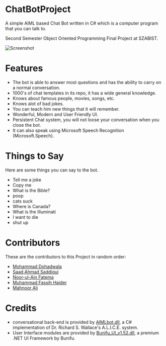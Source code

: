 # ChatBotProject
A simple AIML based Chat Bot written in C# which is a computer program that you can talk to.

Second Semester Object Oriented Programming Final Project at SZABIST.

![Screenshot](http://i.imgur.com/NgSNauW.png)

# Features
* The bot is able to answer most questions and has the ability to carry on a normal conversation.
* 1000's of chat templates in its repo, it has a wide general knowledge.
* Knows about famous people, movies, songs, etc.
* Knows alot of bad jokes.
* You can teach him new things that it will remember.
* Wonderful, Modern and User Friendly UI.
* Persistent Chat system, you will not loose your conversation when you close the bot.
* It can also speak using Microsoft Speech Recognition (Microsoft.Speech).

# Things to Say
Here are some things you can say to the bot.

* Tell me a joke
* Copy me
* What is the Bible?
* poop
* cats suck
* Where is Canada?
* What is the Illuminati
* I want to die
* shut up


# Contributors
These are the contributors to this Project in random order:
* [Mohammad Dohadwala](http://github.com/GR8z)
* [Saad Ahmad Saddiqui](https://github.com/SaadAhmadSaddiqui)
* [Noor-ul-Ain Fatema](http://github.com/Snf9718)
* [Muhammad Fassih Haider](https://github.com/MuhammadFassihHaider)
* [Mahnoor Ali](http://github.com)

# Credits
* conversational back-end is provided by [AIMLbot.dll](http://aimlbot.sourceforge.net), a C# implementation of Dr. Richard S. Wallace's A.L.I.C.E. system.
* User Interface modules are provided by [Bunifu_UI_v1.52.dll](https://devtools.bunifu.co.ke/), a premium .NET UI Framework by Bunifu.